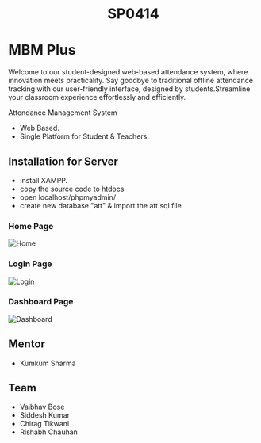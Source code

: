 
<h1 align="center"> SP0414 </h1>


# MBM Plus


Welcome to our student-designed web-based attendance system, where innovation meets practicality. Say goodbye to traditional offline attendance tracking with our user-friendly interface, designed by students.Streamline your classroom experience effortlessly and efficiently.

Attendance Management System
* Web Based.
* Single Platform for Student & Teachers.
 
## Installation for Server

* install XAMPP.
* copy the source code to htdocs.
* open localhost/phpmyadmin/
* create new database "att" & import the att.sql file 
 




### Home Page
![Home](link)

### Login Page
![Login](link)

### Dashboard Page
![Dashboard](link)

## Mentor
- Kumkum Sharma

## Team
- Vaibhav Bose
- Siddesh Kumar
- Chirag Tikwani
- Rishabh Chauhan
